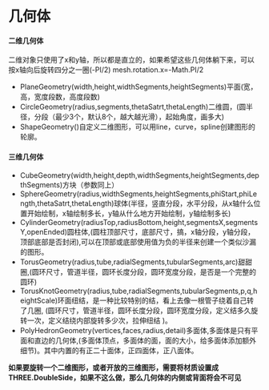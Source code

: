 # 几何体
#### 二维几何体
二维对象只使用了x和y轴，所以都是直立的，如果希望这些几何体躺下来，可以按x轴向后旋转四分之一圈(-PI/2)
mesh.rotation.x=-Math.PI/2
+ PlaneGeometry(width,height,widthSegments,heightSegments)平面(宽，高，宽度段数，高度段数)
+ CircleGeometry(radius,segments,thetaSatrt,thetaLength)二维圆，(圆半径，分段（最少3个，默认8个，越大越光滑），起始角度，画多大)
+ ShapeGeometry()自定义二维图形，可以用line，curve，spline创建图形的轮廓。

#### 三维几何体
+ CubeGeometry(width,height,depth,widthSegments,heightSegments,depthSegments)方块（参数同上）
+ SphereGeometry(radius,widthSegments,heightSegments,phiStart,phiLength,thetaSatrt,thetaLength)球体(半径，竖直分段，水平分段，从x轴什么位置开始绘制，x轴绘制多长，y轴从什么地方开始绘制，y轴绘制多长)
+ CylinderGeometry(radiusTop,radiusBottom,height,segmentsX,segmentsY,openEnded)圆柱体,(圆柱顶部尺寸，底部尺寸，搞，x轴分段，y轴分段，顶部底部是否封闭),可以在顶部或底部使用值为负的半径来创建一个类似沙漏的图形。
+ TorusGeometry(radius,tube,radialSegments,tubularSegments,arc)甜甜圈,(圆环尺寸，管道半径，圆环长度分段，圆环宽度分段，是否是一个完整的圆环)
+ TorusKnotGeometry(radius,tube,radialSegments,tubularSegments,p,q,heightScale)环面纽结，是一种比较特别的结，看上去像一根管子绕着自己转了几圈,
(圆环尺寸，管道半径，圆环长度分段，圆环宽度分段，定义结多久旋转一次，定义结绕内部旋转多少次，拉伸纽结 )。
+ PolyHedronGeometry(vertices,faces,radius,detail)多面体,多面体是只有平面和直边的几何体,(多面体顶点，多面体的面，面的大小，给多面体添加额外细节)。其中内置的有正二十面体，正四面体，正八面体。

**如果要旋转一个二维图形，或者开放的三维图形，需要将材质设置成THREE.DoubleSide，如果不这么做，那么几何体的内侧或背面将会不可见**